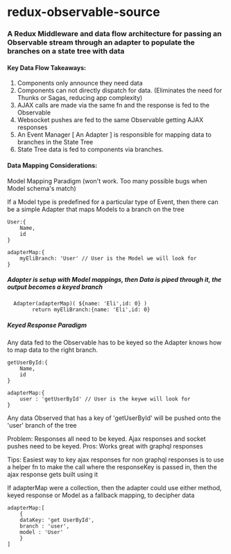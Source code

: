 # redux-observable-source
### A Redux Middleware and data flow architecture for passing an Observable stream through an adapter to populate the branches on a state tree with data

#### Key  Data Flow Takeaways:
1. Components only announce they need data
2. Components can not directly dispatch for data. (Eliminates the need for Thunks or Sagas, reducing app complexity)
3. AJAX calls are made via the same fn and the response is fed to the Observable
4. Websocket pushes are fed to the same Observable getting AJAX responses
5. An Event Manager [ An Adapter ] is responsible for mapping data to branches in the State Tree
6. State Tree data is fed to components via branches.


#### Data Mapping Considerations:
Model Mapping Paradigm (won't work. Too many possible bugs when Model schema's match)

If a Model type is predefined for a particular type of Event, then there can be a simple Adapter that maps Models to a branch on the tree

```
User:{
	Name,
	id
}

adapterMap:{
	myEliBranch: 'User' // User is the Model we will look for
}
```

##### Adapter is setup with Model mappings, then Data is piped through it, the output becomes a keyed branch
```
  Adapter(adapterMap)( ${name: 'Eli',id: 0} )
        return myEliBranch:{name: 'Eli',id: 0}
```

##### Keyed Response Paradigm
 Any data fed to the Observable has to be keyed so the Adapter knows how to map data to the right branch.

```
getUserById:{
	Name,
	id
}

adapterMap:{
	user : 'getUserById' // User is the keywe will look for
}
```

Any data Observed that has a key of 'getUserById' will be pushed onto the 'user' branch of the tree

Problem: Responses all need to be keyed. Ajax responses and socket pushes need to be keyed.
Pros: Works great with graphql responses

Tips: Easiest way to key ajax responses for non graphql responses is to use a helper fn to make the call where the responseKey is passed in, then the ajax response gets built using it

If adapterMap were a collection, then the adapter could use either method, keyed response or Model as a fallback mapping, to decipher data

```
adapterMap:[
	{
	dataKey: 'get UserById',
	branch : 'user',
	model : 'User'
	}
]
```
